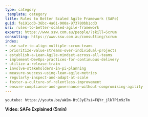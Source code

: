 ```yaml
---
type: category
_template: category
title: Rules to Better Scaled Agile Framework (SAFe)
guid: fe191cd3-36bc-4a61-900a-973780bb1cd3
uri: rules-to-better-scaled-agile-framework
experts: https://www.ssw.com.au/people/?skill=Scrum
consulting: https://www.ssw.com.au/consulting/scrum
index:
- use-safe-to-align-multiple-scrum-teams
- prioritize-value-streams-over-individual-projects
- establish-a-Lean-Agile-mindset-across-all-teams
- implement-DevOps-practices-for-continuous-delivery
- utilize-a-release-train
- involve-stakeholders-in-pi-planning
- measure-success-using-lean-agile-metrics
- regularly-inspect-and-adapt-at-scale
- foster-a-culture-of-relentless-improvement
- ensure-compliance-and-governance-without-compromising-agility
---
```


`youtube: https://youtu.be/aW2m-BtCJyE?si=FQYr_jlkTP1m9zTm`

**Video: SAFe Explained (5min)**
